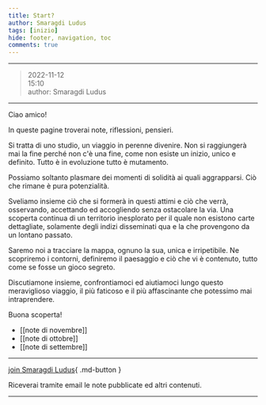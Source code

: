 ```yaml
---
title: Start?
author: Smaragdi Ludus
tags: [inizio]
hide: footer, navigation, toc
comments: true
---
```

---
>2022-11-12  
>15:10  
>author: Smaragdi Ludus
---

Ciao amico!

In queste pagine troverai note, riflessioni, pensieri.

Si tratta di uno studio, un viaggio in perenne divenire. Non si raggiungerà mai la fine perché non c'è una fine, come non esiste un inizio, unico e definito. Tutto è in evoluzione tutto è mutamento.  

Possiamo soltanto plasmare dei momenti di solidità ai quali aggrapparsi. Ciò che rimane è pura potenzialità.  

Sveliamo insieme ciò che si formerà in questi attimi e ciò che verrà, osservando, accettando ed accogliendo senza ostacolare la via. Una scoperta continua di un territorio inesplorato per il quale non esistono carte dettagliate, solamente degli indizi disseminati qua e la che provengono da un lontano passato.  

Saremo noi a tracciare la mappa, ognuno la sua, unica e irripetibile. Ne scopriremo i contorni, definiremo il paesaggio e ciò che vi è contenuto, tutto come se fosse un gioco segreto.

Discutiamone insieme, confrontiamoci ed aiutiamoci lungo questo meraviglioso viaggio, il più faticoso e il più affascinante che potessimo mai intraprendere.  

Buona scoperta!


- [[note di novembre]]
- [[note di ottobre]]
- [[note di settembre]]

---

[join Smaragdi Ludus](https://ranierifederico.systeme.io/08211e31){ .md-button }  

Riceverai tramite email le note pubblicate ed altri contenuti.  

---


